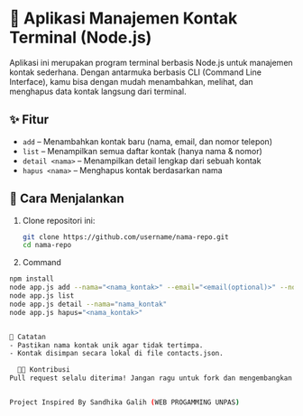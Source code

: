 # 📇 Aplikasi Manajemen Kontak Terminal (Node.js)

Aplikasi ini merupakan program terminal berbasis Node.js untuk manajemen kontak sederhana. Dengan antarmuka berbasis CLI (Command Line Interface), kamu bisa dengan mudah menambahkan, melihat, dan menghapus data kontak langsung dari terminal.

## ✨ Fitur

- `add` – Menambahkan kontak baru (nama, email, dan nomor telepon)
- `list` – Menampilkan semua daftar kontak (hanya nama & nomor)
- `detail <nama>` – Menampilkan detail lengkap dari sebuah kontak
- `hapus <nama>` – Menghapus kontak berdasarkan nama

## 🚀 Cara Menjalankan

1. Clone repositori ini:
   ```bash
   git clone https://github.com/username/nama-repo.git
   cd nama-repo

2. Command
```bash
npm install
node app.js add --nama="<nama_kontak>" --email="<email(optional)>" --noHP="<noHP>"
node app.js list
node app.js detail --nama="nama_kontak"
node app.js hapus="<nama_kontak>"


📌 Catatan
- Pastikan nama kontak unik agar tidak tertimpa.
- Kontak disimpan secara lokal di file contacts.json.

  🧑‍💻 Kontribusi
Pull request selalu diterima! Jangan ragu untuk fork dan mengembangkan proyek ini.


Project Inspired By Sandhika Galih (WEB PROGAMMING UNPAS)
